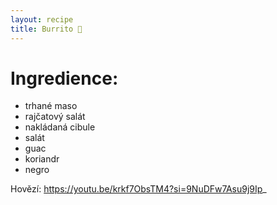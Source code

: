 ```yaml
---
layout: recipe
title: Burrito 🌯
---
```


# Ingredience:

- trhané maso
- rajčatový salát
- nakládaná cibule
- salát
- guac
- koriandr
- negro

Hovězí: https://youtu.be/krkf7ObsTM4?si=9NuDFw7Asu9j9Ip_

